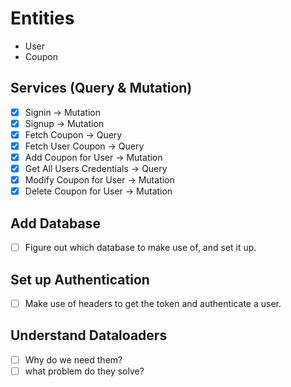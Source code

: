 # Entities

* User
* Coupon

## Services (Query & Mutation)

- [x] Signin -> Mutation
- [x] Signup -> Mutation
- [x] Fetch Coupon -> Query
- [x] Fetch User Coupon -> Query
- [x] Add Coupon for User -> Mutation
- [x] Get All Users Credentials -> Query
- [x] Modify Coupon for User -> Mutation
- [x] Delete Coupon for User -> Mutation

## Add Database

- [ ] Figure out which database to make use of, and set it up.

## Set up Authentication

- [ ] Make use of headers to get the token  and authenticate a user.

## Understand Dataloaders

- [ ] Why do we need them?
- [ ] what problem do they solve?
